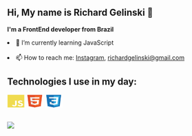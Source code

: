 ## Hi, My name is Richard Gelinski 👋

  <strong> I'm a FrontEnd developer from Brazil </strong>
  
  <li> 🌱 I’m currently learning JavaScript </li><br>
  <li> 📫 How to reach me: <a href="https://www.instagram.com/richardgelinski/">Instagram</a>, <a href="richardgelinski@gmail.com">richardgelinski@gmail.com</a> </li>

## Technologies I use in my day:

<div style="display: inline_block">
  <img align="center" alt="Rich-Js" height="30" width="40" src="https://raw.githubusercontent.com/devicons/devicon/master/icons/javascript/javascript-plain.svg">
  <img align="center" alt="Rich-HTML" height="30" width="40" src="https://raw.githubusercontent.com/devicons/devicon/master/icons/html5/html5-original.svg">
  <img align="center" alt="Rich-CSS" height="30" width="40" src="https://raw.githubusercontent.com/devicons/devicon/master/icons/css3/css3-original.svg">
</div>

</br>

<a href="https://github.com/anuraghazra/github-readme-stats"><img align="center" src="https://github-readme-stats.vercel.app/api/top-langs/?username=RichGelinski&layout=compact&theme=buefy&hide_border=true" /></a>
